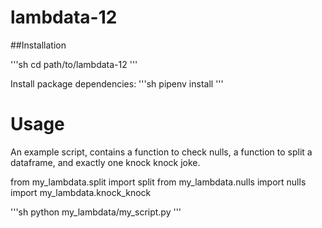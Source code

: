 # lambdata-12

##Installation

'''sh
cd path/to/lambdata-12
'''


Install package dependencies:
'''sh
pipenv install
'''

# Usage

An example script, contains a function to check nulls, a function to split a dataframe,
and exactly one knock knock joke. 

from my_lambdata.split import split
from my_lambdata.nulls import nulls
import my_lambdata.knock_knock 

'''sh
python my_lambdata/my_script.py
'''
